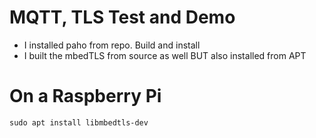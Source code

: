 # MQTT, TLS Test and Demo

- I installed paho from repo. Build and install
- I built the mbedTLS from source as well BUT also installed from APT

# On a Raspberry Pi

```
sudo apt install libmbedtls-dev
```
